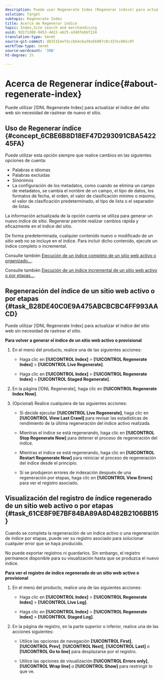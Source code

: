 ```yaml
---
description: Puede usar Regenerate Index (Regenerar índice) para actualizar el índice de su sitio web sin necesidad de volver a rastrear el sitio.
solution: Target
subtopic: Regenerate Index
title: Acerca de Regenerar índice
topic: Index,Site search and merchandising
uuid: 9d1f1d88-0453-4422-a625-a348febbf224
translation-type: tm+mt
source-git-commit: d015154efdccbb4c6a39a56907c0c337ec065c9f
workflow-type: tm+mt
source-wordcount: '398'
ht-degree: 1%

---
```



# Acerca de Regenerar índice{#about-regenerate-index}

Puede utilizar [!DNL Regenerate Index] para actualizar el índice del sitio web sin necesidad de rastrear de nuevo el sitio.

## Uso de Regenerar índice {#concept_6CBE6B8D18EF47D293091CBA542245FA}

Puede utilizar esta opción siempre que realice cambios en las siguientes opciones de cuenta:

* Palabras e idiomas
* Palabras excluidas
* Sinónimos
* La configuración de los metadatos, como cuando se elimina un campo de metadatos, se cambia el nombre de un campo, el tipo de datos, los formatos de fecha, el orden, el valor de clasificación mínimo o máximo, el valor de clasificación predeterminado, el tipo de lista o el separador de listas.

La información actualizada de la opción cuenta se utiliza para generar un nuevo índice de sitio. Regenerar permite realizar cambios rápida y eficazmente en el índice del sitio.

De forma predeterminada, cualquier contenido nuevo o modificado de un sitio web no se incluye en el índice. Para incluir dicho contenido, ejecute un índice completo o incremental.

Consulte también [Ejecución de un índice completo de un sitio web activo o organizado...](../c-about-index-menu/c-about-full-index.md#task_F7FE04D8A1654A7787FCCA31B45EB42D).

Consulte también [Ejecución de un índice incremental de un sitio web activo o por etapas...](../c-about-index-menu/c-about-incremental-index.md#task_9BFB6157F3884B2FAECB7E0E9CA318CB).

## Regeneración del índice de un sitio web activo o por etapas {#task_B28DE40C0E9A475ABCBCBC4FF993AACD}

Puede utilizar [!DNL Regenerate Index] para actualizar el índice del sitio web sin necesidad de rastrear el sitio.

**Para volver a generar el índice de un sitio web activo o provisional**

1. En el menú del producto, realice una de las siguientes acciones:

   * Haga clic en **[!UICONTROL Index]** > **[!UICONTROL Regenerate Index]** > **[!UICONTROL Live Regenerate]**.

   * Haga clic en **[!UICONTROL Index]** > **[!UICONTROL Regenerate Index]** > **[!UICONTROL Staged Regenerate]**.

1. En la página [!DNL Regenerate], haga clic en **[!UICONTROL Regenerate Index Now]**.
1. (Opcional) Realice cualquiera de las siguientes acciones:

   * Si decide ejecutar **[!UICONTROL Live Regenerate]**, haga clic en **[!UICONTROL View Last Crawl]** para revisar las estadísticas de rendimiento de la última regeneración del índice activo realizada.

   * Mientras el índice se está regenerando, haga clic en **[!UICONTROL Stop Regenerate Now]** para detener el proceso de regeneración del índice.
   * Mientras el índice se está regenerando, haga clic en **[!UICONTROL Restart Regenerate Now]** para reiniciar el proceso de regeneración del índice desde el principio.
   * Si se produjeron errores de indexación después de una regeneración por etapas, haga clic en **[!UICONTROL View Errors]** para ver el registro asociado.

## Visualización del registro de índice regenerado de un sitio web activo o por etapas {#task_61CE8F9E7BF84BA89A8D482B2106BB15}

Cuando se completa la regeneración de un índice activo o una regeneración de índice por etapas, puede ver su registro asociado para solucionar cualquier error que se haya producido.

No puede exportar registros ni guardarlos. Sin embargo, el registro permanece disponible para su visualización hasta que se produzca el nuevo índice.

**Para ver el registro de índice regenerado de un sitio web activo o provisional**

1. En el menú del producto, realice una de las siguientes acciones:

   * Haga clic en **[!UICONTROL Index]** > **[!UICONTROL Regenerate Index]** > **[!UICONTROL Live Log]**.

   * Haga clic en **[!UICONTROL Index]** > **[!UICONTROL Regenerate Index]** > **[!UICONTROL Staged Log]**.

1. En la página de registro, en la parte superior o inferior, realice una de las acciones siguientes:

   * Utilice las opciones de navegación **[!UICONTROL First]**, **[!UICONTROL Prev]**, **[!UICONTROL Next]**, **[!UICONTROL Last]** o **[!UICONTROL Go to line]** para desplazarse por el registro.

   * Utilice las opciones de visualización **[!UICONTROL Errors only]**, **[!UICONTROL Wrap line]** o **[!UICONTROL Show]** para restringir lo que ve.

